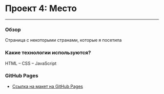 # Проект 4: Место
____

### Обзор

Страница с некоторыми странами, которые я посетила

### Какие технологии используются?

HTML – CSS – JavaScript

### GitHub Pages

* [Ссылка на макет на GitHub Pages](https://dtakush.github.io/mesto/index.html)
